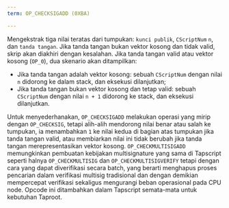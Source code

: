 ```yaml
---
term: OP_CHECKSIGADD (0XBA)

---
```

Mengekstrak tiga nilai teratas dari tumpukan: `kunci publik`, `CScriptNum` `n`, dan `tanda tangan`. Jika tanda tangan bukan vektor kosong dan tidak valid, skrip akan diakhiri dengan kesalahan. Jika tanda tangan valid atau vektor kosong (`OP_0`), dua skenario akan ditampilkan:


- Jika tanda tangan adalah vektor kosong: sebuah `CScriptNum` dengan nilai `n` didorong ke dalam stack, dan eksekusi dilanjutkan;
- Jika tanda tangan bukan vektor kosong dan tetap valid: sebuah `CScriptNum` dengan nilai `n + 1` didorong ke stack, dan eksekusi dilanjutkan.

Untuk menyederhanakan, `OP_CHECKSIGADD` melakukan operasi yang mirip dengan `OP_CHECKSIG`, tetapi alih-alih mendorong nilai benar atau salah ke tumpukan, ia menambahkan `1` ke nilai kedua di bagian atas tumpukan jika tanda tangan valid, atau membiarkan nilai ini tidak berubah jika tanda tangan merepresentasikan vektor kosong. `OP_CHECKMULTISIGADD` memungkinkan pembuatan kebijakan multisignature yang sama di Tapscript seperti halnya `OP_CHECKMULTISIG` dan `OP_CHECKMULTISIGVERIFY` tetapi dengan cara yang dapat diverifikasi secara batch, yang berarti menghapus proses pencarian dalam verifikasi multisig tradisional dan dengan demikian mempercepat verifikasi sekaligus mengurangi beban operasional pada CPU node. Opcode ini ditambahkan dalam Tapscript semata-mata untuk kebutuhan Taproot.